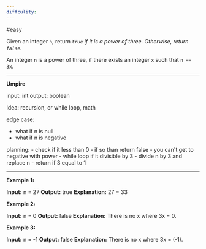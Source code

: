 ```yaml
---
diffculity:
---
```

#easy 

Given an integer `n`, return _`true` if it is a power of three. Otherwise, return `false`_.

An integer `n` is a power of three, if there exists an integer `x` such that `n == 3x`.
****
**Umpire**

input: int 
output: boolean

Idea: recursion, or while loop, math

edge case: 
- what if n is null
- what if n is negative

planning:
	- check if it less than 0
		- if so than return false 
			- you can't get to negative with power
	- while loop if it divisible by 3
		- divide n by 3 and replace n
	- return if 3 equal to 1

****
**Example 1:**

**Input:** n = 27
**Output:** true
**Explanation:** 27 = 33

**Example 2:**

**Input:** n = 0
**Output:** false
**Explanation:** There is no x where 3x = 0.

**Example 3:**

**Input:** n = -1
**Output:** false
**Explanation:** There is no x where 3x = (-1).